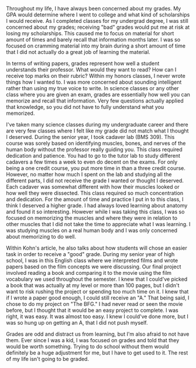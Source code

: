 Throughout my life, I have always been concerned about my grades. My GPA would determine where I went to college and what kind of scholarships I would receive. As I completed classes for my undergrad degree, I was still concerned about my grades; receiving "bad" grades would put me at risk at losing my scholarships.
This caused me to focus on material for short amount of times and barely recall that information months later. I was so focused on cramming material into my brain during a short amount of time that I did not actually do a great job of learning the material. 
    
In terms of writing papers, grades represent how well a student understands their professor. What would they want to read? How can I receive top marks on their rubric? Within my honors classes, I never wrote things how I wanted to. I was more concerned about sounding intelligent rather than using my true voice to write. 
In science classes or any other class where you are given an exam, grades are essentially how well you can memorize and recall that information. Very few questions actually applied that knowledge, so you did not have to fully understand what you memorized. 

I've taken many science classes during my undergraduate career and there are very few classes where I felt like my grade did not match what I thought I deserved. During the senior year, I took cadaver lab (BMS 309). This course was sorely based on identifying muscles, bones, and nerves of the human body without the professor really guiding you. This class required dedication and patience. 
You had to go to the tutor lab to study different cadavers a few times a week to even do decent on the exams. For only being a one credit course, you put more time in than a three credit course. However, no matter how much I spent on the lab and studying all the different parts, I did not receive the grade I wanted or thought I deserved. 
Each cadaver was somewhat different with how their muscles looked or how well they were dissected. This class required so much concentration and dedication. For the amount of time and practice I put in to this class, I think I deserved a higher grade. I had always loved learning about anatomy and found it so interesting. However while I was taking this class, I was so focused on 
memorizing the muscles and where they were in relation to other muscles that I did not take the time to appreciate what I was learning. I was studying muscles on a real human body and I was only concerned about memorizing to do well. 

Within Kohn's article, he also talks about how students will chose an easier task in order to receive a "good" grade. During my senior year of high school, I was in this English class where we interpreted films and wrote papers based on the film concepts we were discussing. Our final project involved reading a book and comparing it to the movie using the film vocabulary we used throughout the semester.
I knew that I could've picked a book that was actually at my level or more than 100 pages, but I didn't want to risk rushing the project or spending too much time on it. I knew that if I wrote a paper good enough, I could still receive an "A." That being said, I chose to do my project on "The BFG." I had never read or seen the movie before, but I thought that it would be an easy project to complete. 
I was right, it was easy. It was almost too easy. I knew I could've done more, but I was so hung up on getting an A, that I did not push myself. 

Grades are odd and distract us from learning, but I'm also afraid to not have them. Ever since I was a kid, I was focused on grades and told that they would be worth something. Trying to do school without them would definitely be a huge adjustment for me, but I have to get used to it. The rest of my life isn't going to be graded. 
